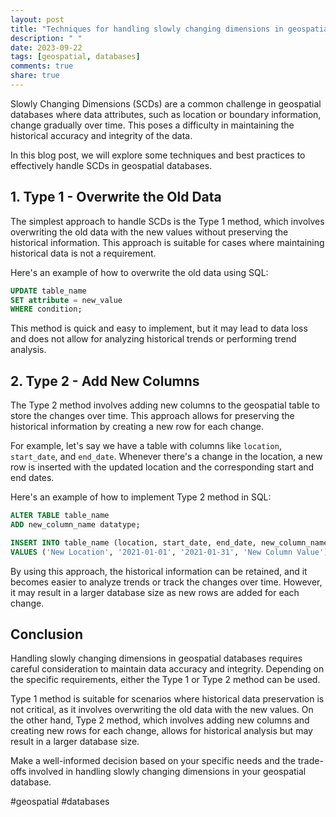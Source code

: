 ```yaml
---
layout: post
title: "Techniques for handling slowly changing dimensions in geospatial databases."
description: " "
date: 2023-09-22
tags: [geospatial, databases]
comments: true
share: true
---
```


Slowly Changing Dimensions (SCDs) are a common challenge in geospatial databases where data attributes, such as location or boundary information, change gradually over time. This poses a difficulty in maintaining the historical accuracy and integrity of the data.

In this blog post, we will explore some techniques and best practices to effectively handle SCDs in geospatial databases. 

## 1. Type 1 - Overwrite the Old Data

The simplest approach to handle SCDs is the Type 1 method, which involves overwriting the old data with the new values without preserving the historical information. This approach is suitable for cases where maintaining historical data is not a requirement.

Here's an example of how to overwrite the old data using SQL:

```sql
UPDATE table_name
SET attribute = new_value
WHERE condition;
```

This method is quick and easy to implement, but it may lead to data loss and does not allow for analyzing historical trends or performing trend analysis.

## 2. Type 2 - Add New Columns

The Type 2 method involves adding new columns to the geospatial table to store the changes over time. This approach allows for preserving the historical information by creating a new row for each change.

For example, let's say we have a table with columns like `location`, `start_date`, and `end_date`. Whenever there's a change in the location, a new row is inserted with the updated location and the corresponding start and end dates.

Here's an example of how to implement Type 2 method in SQL:

```sql
ALTER TABLE table_name
ADD new_column_name datatype;

INSERT INTO table_name (location, start_date, end_date, new_column_name)
VALUES ('New Location', '2021-01-01', '2021-01-31', 'New Column Value');
```

By using this approach, the historical information can be retained, and it becomes easier to analyze trends or track the changes over time. However, it may result in a larger database size as new rows are added for each change.

## Conclusion

Handling slowly changing dimensions in geospatial databases requires careful consideration to maintain data accuracy and integrity. Depending on the specific requirements, either the Type 1 or Type 2 method can be used.

Type 1 method is suitable for scenarios where historical data preservation is not critical, as it involves overwriting the old data with the new values. On the other hand, Type 2 method, which involves adding new columns and creating new rows for each change, allows for historical analysis but may result in a larger database size.

Make a well-informed decision based on your specific needs and the trade-offs involved in handling slowly changing dimensions in your geospatial database.

#geospatial #databases